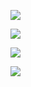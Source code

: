 ![](https://ws3.sinaimg.cn/large/006tKfTcly1g0chor6efej31cm0hkdji.jpg)

![](https://ws1.sinaimg.cn/large/006tKfTcly1g0chpeo7pjj31by058mxn.jpg)

![](https://ws4.sinaimg.cn/large/006tKfTcly1g0chpm3x4sj31as05i0tw.jpg)

![](https://ws2.sinaimg.cn/large/006tKfTcly1g0chprn3o7j31bu03wwf8.jpg)

